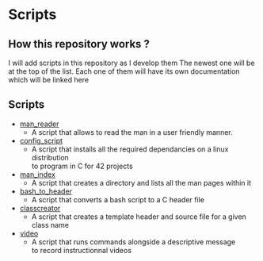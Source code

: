 # Scripts
## How this repository works ?

I will add scripts in this repository as I develop them
The newest one will be at the top of the list.
Each one of them will have its own documentation which will be linked here

## Scripts
- [man\_reader](https://github.com/nsainton/man_reader)
	- A script that allows to read the man in a user friendly manner.
- [config\_script](/install_scripts/config_script.sh)
	- A script that installs all the required dependancies on a linux distribution \
to program in C for 42 projects
- [man\_index](/man_index.sh)
	- A script that creates a directory and lists all the man pages within it
- [bash\_to\_header](/bash_to_header.py)
	- A script that converts a bash script to a C header file
- [classcreator](https://github.com/nsainton/classcreator)
	- A script that creates a template header and source file for a given class name
- [video](https://github.com/nsainton/video_tutorial)
	- A script that runs commands alongside a descriptive message \
to record instructionnal videos
